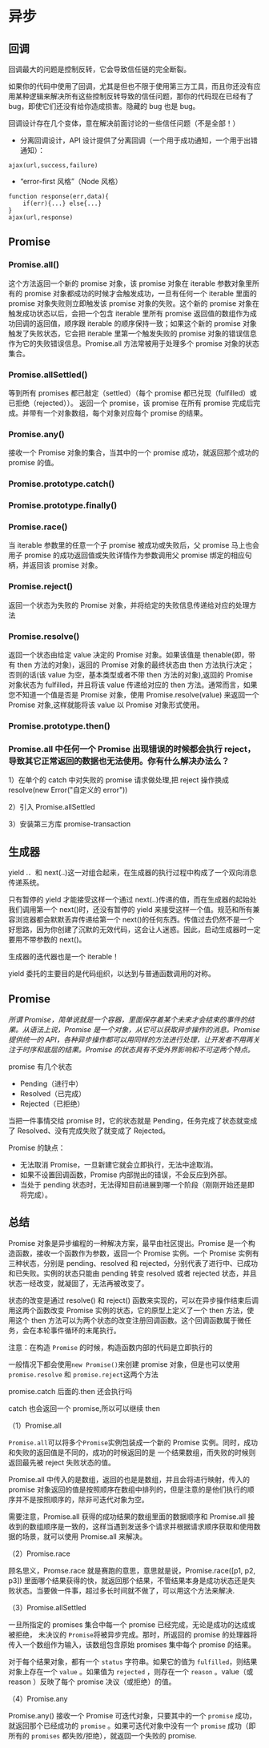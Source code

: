 # 异步

## 回调

回调最大的问题是控制反转，它会导致信任链的完全断裂。

如果你的代码中使用了回调，尤其是但也不限于使用第三方工具，而且你还没有应用某种逻辑来解决所有这些控制反转导致的信任问题，那你的代码现在已经有了 bug，即使它们还没有给你造成损害。隐藏的 bug 也是 bug。

回调设计存在几个变体，意在解决前面讨论的一些信任问题（不是全部！）

- 分离回调设计，API 设计提供了分离回调（一个用于成功通知，一个用于出错通知）：

```
ajax(url,success,failure)
```

- “error-first 风格”（Node 风格）

```
function response(err,data){
	if(err){...} else{...}
}
ajax(url,response)
```

## Promise

### Promise.all()

这个方法返回一个新的 promise 对象，该 promise 对象在 iterable 参数对象里所有的 promise 对象都成功的时候才会触发成功，一旦有任何一个 iterable 里面的 promise 对象失败则立即触发该 promise 对象的失败。这个新的 promise 对象在触发成功状态以后，会把一个包含 iterable 里所有 promise 返回值的数组作为成功回调的返回值，顺序跟 iterable 的顺序保持一致；如果这个新的 promise 对象触发了失败状态，它会把 iterable 里第一个触发失败的 promise 对象的错误信息作为它的失败错误信息。Promise.all 方法常被用于处理多个 promise 对象的状态集合。

### Promise.allSettled()

等到所有 promises 都已敲定（settled）（每个 promise 都已兑现（fulfilled）或已拒绝（rejected））。
返回一个 promise，该 promise 在所有 promise 完成后完成。并带有一个对象数组，每个对象对应每个 promise 的结果。

### Promise.any()

接收一个 Promise 对象的集合，当其中的一个 promise 成功，就返回那个成功的 promise 的值。

### Promise.prototype.catch()

### Promise.prototype.finally()

### Promise.race()

当 iterable 参数里的任意一个子 promise 被成功或失败后，父 promise 马上也会用子 promise 的成功返回值或失败详情作为参数调用父 promise 绑定的相应句柄，并返回该 promise 对象。

### Promise.reject()

返回一个状态为失败的 Promise 对象，并将给定的失败信息传递给对应的处理方法

### Promise.resolve()

返回一个状态由给定 value 决定的 Promise 对象。如果该值是 thenable(即，带有 then 方法的对象)，返回的 Promise 对象的最终状态由 then 方法执行决定；否则的话(该 value 为空，基本类型或者不带 then 方法的对象),返回的 Promise 对象状态为 fulfilled，并且将该 value 传递给对应的 then 方法。通常而言，如果您不知道一个值是否是 Promise 对象，使用 Promise.resolve(value) 来返回一个 Promise 对象,这样就能将该 value 以 Promise 对象形式使用。

### Promise.prototype.then()

### Promise.all 中任何一个 Promise 出现错误的时候都会执行 reject，导致其它正常返回的数据也无法使用。你有什么解决办法么？

1）在单个的 catch 中对失败的 promise 请求做处理,把 reject 操作换成 resolve(new Error("自定义的 error"))

2）引入 Promise.allSettled

3）安装第三方库 promise-transaction

## 生成器

yield .．和 next(..)这一对组合起来，在生成器的执行过程中构成了一个双向消息传递系统。

只有暂停的 yield 才能接受这样一个通过 next(..)传递的值，而在生成器的起始处我们调用第一个 next()时，还没有暂停的 yield 来接受这样一个值。规范和所有兼容浏览器都会默默丢弃传递给第一个 next()的任何东西。传值过去仍然不是一个好思路，因为你创建了沉默的无效代码，这会让人迷惑。因此，启动生成器时一定要用不带参数的 next()。

生成器的迭代器也是一个 iterable！

yield 委托的主要目的是代码组织，以达到与普通函数调用的对称。

## Promise

_所谓 Promise，简单说就是一个容器，里面保存着某个未来才会结束的事件的结果。从语法上说，Promise 是一个对象，从它可以获取异步操作的消息。Promise
提供统一的 API，各种异步操作都可以用同样的方法进行处理，让开发者不用再关注于时序和底层的结果。Promise
的状态具有不受外界影响和不可逆两个特点。_

promise 有几个状态

- Pending（进行中）
- Resolved（已完成）
- Rejected（已拒绝）

当把一件事情交给 promise 时，它的状态就是 Pending，任务完成了状态就变成了 Resolved、没有完成失败了就变成了 Rejected。

Promise 的缺点：

- 无法取消 Promise，一旦新建它就会立即执行，无法中途取消。
- 如果不设置回调函数，Promise 内部抛出的错误，不会反应到外部。
- 当处于 pending 状态时，无法得知目前进展到哪一个阶段（刚刚开始还是即将完成）。

## 总结

Promise 对象是异步编程的一种解决方案，最早由社区提出。Promise 是一个构造函数，接收一个函数作为参数，返回一个 Promise 实例。一个
Promise 实例有三种状态，分别是 pending、resolved 和 rejected，分别代表了进行中、已成功和已失败。实例的状态只能由 pending 转变
resolved 或者 rejected 状态，并且状态一经改变，就凝固了，无法再被改变了。

状态的改变是通过 resolve() 和 reject() 函数来实现的，可以在异步操作结束后调用这两个函数改变 Promise 实例的状态，它的原型上定义了一个
then 方法，使用这个 then 方法可以为两个状态的改变注册回调函数。这个回调函数属于微任务，会在本轮事件循环的末尾执行。

注意：在构造 `Promise` 的时候，构造函数内部的代码是立即执行的

一般情况下都会使用`new Promise()`来创建 promise 对象，但是也可以使用`promise.resolve`
和 `promise.reject`这两个方法

promise.catch 后面的.then 还会执行吗

catch 也会返回一个 promise,所以可以继续 then

（1）Promise.all

`Promise.all`可以将多个`Promise`实例包装成一个新的 Promise 实例。同时，成功和失败的返回值是不同的，成功的时候返回的是
一个结果数组，而失败的时候则返回最先被 reject 失败状态的值。

Promise.all 中传入的是数组，返回的也是是数组，并且会将进行映射，传入的 promise
对象返回的值是按照顺序在数组中排列的，但是注意的是他们执行的顺序并不是按照顺序的，除非可迭代对象为空。

需要注意，Promise.all 获得的成功结果的数组里面的数据顺序和 Promise.all 接收到的数组顺序是一致的，这样当遇到发送多个请求并根据请求顺序获取和使用数据的场景，就可以使用
Promise.all 来解决。

（2）Promise.race

顾名思义，Promse.race 就是赛跑的意思，意思就是说，Promise.race([p1, p2, p3])
里面哪个结果获得的快，就返回那个结果，不管结果本身是成功状态还是失败状态。当要做一件事，超过多长时间就不做了，可以用这个方法来解决.

（3）Promise.allSettled

一旦所指定的 promises 集合中每一个 promise 已经完成，无论是成功的达成或被拒绝，
未决议的 `Promise`将被异步完成。那时，所返回的 promise 的处理器将传入一个数组作为输入，该数组包含原始 promises 集中每个 promise 的结果。

对于每个结果对象，都有一个 `status` 字符串。如果它的值为 `fulfilled`，则结果对象上存在一个 `value` 。如果值为 `rejected`
，则存在一个 `reason` 。value（或 reason ）反映了每个 promise 决议（或拒绝）的值。

（4）Promise.any

Promise.any() 接收一个 Promise 可迭代对象，只要其中的一个 `promise` 成功，就返回那个已经成功的 `promise`
。如果可迭代对象中没有一个 `promise` 成功（即所有的 `promises` 都失败/拒绝），就返回一个失败的 promise.
